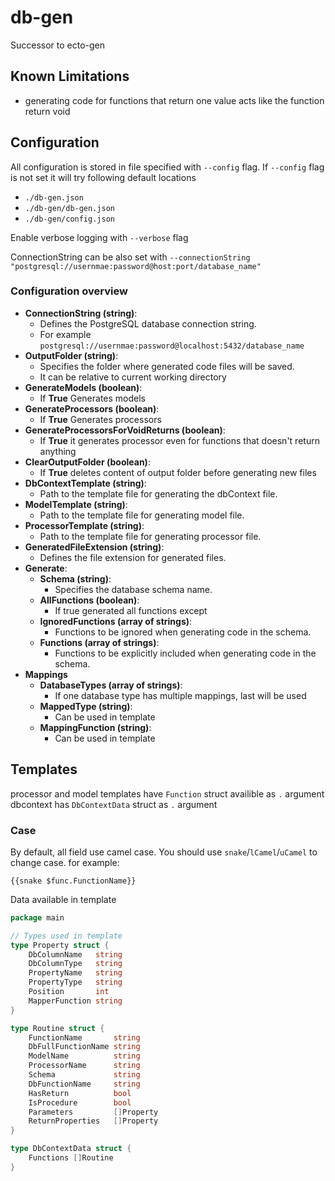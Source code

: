 # db-gen

Successor to ecto-gen

## Known Limitations

- generating code for functions that return one value acts like the function return void

## Configuration

All configuration is stored in file specified with `--config` flag.
If `--config` flag is not set it will try following default locations
- `./db-gen.json`
- `./db-gen/db-gen.json`
- `./db-gen/config.json`

Enable verbose logging with `--verbose` flag

ConnectionString can be also set with `--connectionString "postgresql://usernmae:password@host:port/database_name"`

### Configuration overview

- **ConnectionString (string)**:
    - Defines the PostgreSQL database connection string.
    - For example `postgresql://usernmae:password@localhost:5432/database_name`
- **OutputFolder (string)**:
    - Specifies the folder where generated code files will be saved.
    - It can be relative to current working directory
- **GenerateModels (boolean)**:
    - If **True** Generates models
- **GenerateProcessors (boolean)**:
    - If **True** Generates processors
- **GenerateProcessorsForVoidReturns (boolean)**:
    - If **True** it generates processor even for functions that doesn't return anything
- **ClearOutputFolder (boolean)**:
    - If **True** deletes content of output folder before generating new files
- **DbContextTemplate (string)**:
    - Path to the template file for generating the dbContext file.
- **ModelTemplate (string)**:
    - Path to the template file for generating model file.
- **ProcessorTemplate (string)**:
    - Path to the template file for generating processor file.
- **GeneratedFileExtension (string)**:
    - Defines the file extension for generated files.
- **Generate**:
    - **Schema (string)**:
        - Specifies the database schema name.
    - **AllFunctions (boolean)**:
        - If true generated all functions except
    - **IgnoredFunctions (array of strings)**:
        - Functions to be ignored when generating code in the schema.
    - **Functions (array of strings)**:
        - Functions to be explicitly included when generating code in the schema.
- **Mappings**
    - **DatabaseTypes (array of strings)**:
        - If one database type has multiple mappings, last will be used
    - **MappedType (string)**:
        - Can be used in template
    - **MappingFunction (string)**:
        - Can be used in template

## Templates

processor and model templates have `Function` struct availible as `.` argument
dbcontext has `DbContextData` struct as `.` argument

### Case

By default, all field use camel case. You should use `snake`/`lCamel`/`uCamel` to change case.
for example:

```gotemplate
{{snake $func.FunctionName}}
```

Data available in template

```go
package main

// Types used in template
type Property struct {
	DbColumnName   string
	DbColumnType   string
	PropertyName   string
	PropertyType   string
	Position       int
	MapperFunction string
}

type Routine struct {
	FunctionName       string
	DbFullFunctionName string
	ModelName          string
	ProcessorName      string
	Schema             string
	DbFunctionName     string
	HasReturn          bool
	IsProcedure        bool
	Parameters         []Property
	ReturnProperties   []Property
}

type DbContextData struct {
	Functions []Routine
}

```